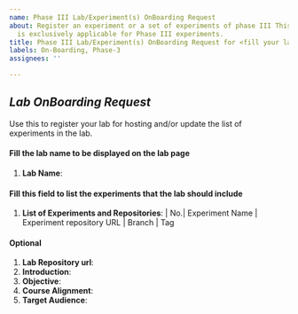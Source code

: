 ```yaml
---
name: Phase III Lab/Experiment(s) OnBoarding Request
about: Register an experiment or a set of experiments of phase III This issue type
  is exclusively applicable for Phase III experiments.
title: Phase III Lab/Experiment(s) OnBoarding Request for <fill your lab name here>
labels: On-Boarding, Phase-3
assignees: ''

---
```


## *Lab OnBoarding Request*
Use this to register your lab for hosting and/or update the list
of experiments in the lab.

#### Fill the lab name to be displayed on the lab page
1. **Lab Name**: <!-- This will be used to display name on lab webpage and CAN'T BE CHANGED ONCE THE LAB IS DEPLOYED -->

#### Fill this field to list the experiments that the lab should include

1. **List of Experiments and Repositories**: <!-- repositories must be public -->
| No.| Experiment Name | Experiment repository URL | Branch | Tag

#### Optional
1. **Lab Repository url**: <!-- url of the lab repository, which must be public -->
2. **Introduction**: <!-- fill the lab introduction content -->
3. **Objective**: <!-- fill the lab objective content -->
4. **Course Alignment**: <!-- fill the courses of institutes that the lab aligns to -->
5. **Target Audience**: <!-- fill the target audience that the lab caters to -->

